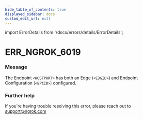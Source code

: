 ```yaml
---
hide_table_of_contents: true
displayed_sidebar: docs
custom_edit_url: null
---
```


import ErrorDetails from '/docs/errors/details/ErrorDetails';

# ERR_NGROK_6019

### Message
The Endpoint `<HOSTPORT>` has both an Edge (`<EDGID>`) and Endpoint Configuration (`<EPCID>`) configured.

### Further help
If you're having trouble resolving this error, please reach out to [support@ngrok.com](mailto:support@ngrok.com?subject=Help%20with%20ERR_NGROK_6019)

<ErrorDetails error='err_ngrok_6019' />
